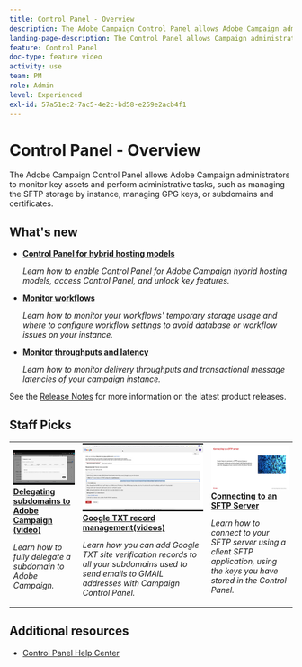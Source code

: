 ```yaml
---
title: Control Panel - Overview
description: The Adobe Campaign Control Panel allows Adobe Campaign administrators to monitor key assets and perform administrative tasks, such as managing the SFTP storage by instance, managing GPG keys, or subdomains and certificates.
landing-page-description: The Control Panel allows Campaign administrators to monitor key assets and perform administrative tasks, such as managing SFTP storage, GPG keys, or subdomains and certificates.
feature: Control Panel
doc-type: feature video
activity: use
team: PM
role: Admin
level: Experienced
exl-id: 57a51ec2-7ac5-4e2c-bd58-e259e2acb4f1
---
```

# Control Panel -  Overview

The Adobe Campaign Control Panel allows Adobe Campaign administrators to monitor key assets and perform administrative tasks, such as managing the SFTP storage by instance, managing GPG keys, or subdomains and certificates.

## What's new

* **[Control Panel for hybrid hosting models](/help/control-panel-for-hybrid-hosting-models.md)**

  *Learn how to enable Control Panel for Adobe Campaign hybrid hosting models, access Control Panel, and unlock key features.*

* **[Monitor workflows](/help/performance-monitoring/monitor-workflows.md)**
  
  *Learn how to monitor your workflows' temporary storage usage and where to configure workflow settings to avoid database or workflow issues on your instance.*

* **[Monitor throughputs and latency ](/help/performance-monitoring/monitor-throughputs-and-latency.md)**

  *Learn how to monitor delivery throughputs and transactional message latencies of your campaign instance.*

See the [Release Notes](https://experienceleague.adobe.com/docs/control-panel/using/release-notes.html) for more information on the latest product releases.

## Staff Picks

<table>
<tr>
  <td>
    <a href="./subdomains-and-certificates/subdomain-delegation.md"> 
      <img alt="Delegating subdomains to Adobe Campaign (video)" src="./assets/31390.jpg"/>
    </a>
    <div>
      <a href="./subdomains-and-certificates/subdomain-delegation.md">
    <strong>Delegating subdomains to Adobe Campaign (video)</strong>
    </a>
    </div>
    <p>
    <em>Learn how to fully delegate a subdomain to Adobe Campaign.</em>
    <p>
  </td>
   <td>
    <a href="./subdomains-and-certificates/google-txt-record-management.md">
      <img alt="Google TXT record management (videos)" src="./assets/32369.jpg" />
    </a>
    <div>
    <a href="./subdomains-and-certificates/google-txt-record-management.md">
    <strong>Google TXT record management(videos)</strong>
    </a>
    </div>
    <p>
    <em> Learn how you can add Google TXT site verification records to all your subdomains used to send emails to GMAIL addresses with Campaign Control Panel.</em>
    <p>
  </td>
  <td>
    <a href="./sftp-management/connect-to-sftp-server.md">
      <img alt="Connect to a SFTP Server" src="./assets/27263.jpg" />
    </a>
    <div>
      <a href="./sftp-management/connect-to-sftp-server.md">
    <strong>Connecting to an SFTP Server</strong>
    </a>
    </div>
    <p>
    <em>Learn how to connect to your SFTP server using a client SFTP application, using the keys you have stored in the Control Panel. </em>
    <p>
  </td>
</tr>
</table>

## Additional resources

* [Control Panel Help Center](https://experienceleague.adobe.com/docs/control-panel/using/control-panel-home.html?lang=en)
